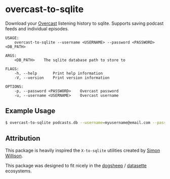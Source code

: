 # overcast-to-sqlite

Download your [Overcast](http://overcast.fm) listening history to sqlite. Supports saving podcast feeds and individual episodes.

```
USAGE:
    overcast-to-sqlite --username <USERNAME> --password <PASSWORD> <DB_PATH>

ARGS:
    <DB_PATH>    The sqlite database path to store to

FLAGS:
    -h, --help       Print help information
    -V, --version    Print version information

OPTIONS:
    -p, --password <PASSWORD>    Overcast password
    -u, --username <USERNAME>    Overcast username
```

## Example Usage

```sh
$ overcast-to-sqlite podcasts.db --username=myusername@email.com --password=mypassword
```

## Attribution

This package is heavily inspired the `X-to-sqlite` utilities created by [Simon
Willison](https://simonwillison.net/2019/Oct/7/dogsheep/).

This package was designed to fit nicely in the [dogsheep](https://dogsheep.github.io/) / [datasette](https://github.com/simonw/datasette) ecosystems.